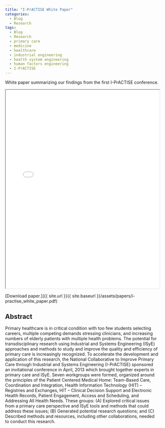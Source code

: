 ```yaml
---
title: "I-PrACTISE White Paper"
categories:
  - Blog
  - Research
tags:
  - Blog
  - Research
  - primary care
  - medicine
  - healthcare
  - industrial engineering
  - health system engineering
  - human factors engineering
  - I-PrACTISE
---
```


White paper summarizing our findings from the first I-PrACTISE conference.


<iframe src="{{ site.url }}{{ site.baseurl }}/assets/papers/i-practise_white_paper.pdf" 
    style="aspect-ratio: 8.5 / 11;"
    width="100%" 
>
</iframe>

[Download paper.]({{ site.url }}{{ site.baseurl }}/assets/papers/i-practise_white_paper.pdf)

## Abstract
Primary healthcare is in critical condition with too few students selecting careers, multiple competing demands stressing clinicians, and increasing numbers of elderly patients with multiple health problems. The potential for transdisciplinary research using Industrial and Systems Engineering (ISyE) approaches and methods to study and improve the quality and efficiency of primary care is increasingly recognized. To accelerate the development and application of this research, the National Collaborative to Improve Primary Care through Industrial and Systems Engineering (I-PrACTISE) sponsored an invitational conference in April, 2013 which brought together experts in primary care and ISyE. Seven workgroups were formed, organized around the principles of the Patient Centered Medical Home: Team-Based Care, Coordination and Integration, Health Information Technology (HIT) – Registries and Exchanges, HIT – Clinical Decision Support and Electronic Health Records, Patient Engagement, Access and Scheduling, and Addressing All Health Needs. These groups: (A) Explored critical issues from a primary care perspective and ISyE tools and methods that could address these issues; (B) Generated potential research questions; and (C) Described methods and resources, including other collaborations, needed to conduct this research.
